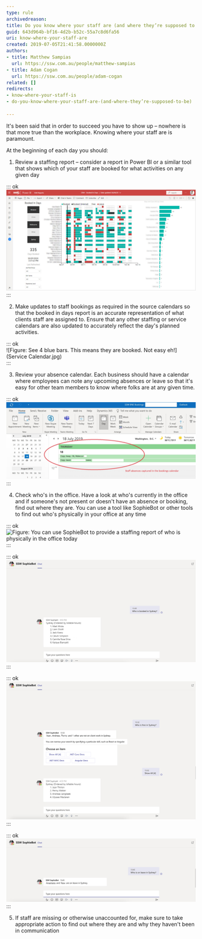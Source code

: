 ```yaml
---
type: rule
archivedreason: 
title: Do you know where your staff are (and where they’re supposed to be)?
guid: 643d964b-bf16-4d2b-b52c-55a7c8d6fa56
uri: know-where-your-staff-are
created: 2019-07-05T21:41:58.0000000Z
authors:
- title: Matthew Sampias
  url: https://ssw.com.au/people/matthew-sampias
- title: Adam Cogan
  url: https://ssw.com.au/people/adam-cogan
related: []
redirects:
- know-where-your-staff-is
- do-you-know-where-your-staff-are-(and-where-they’re-supposed-to-be)

---
```


It's been said that in order to succeed you have to show up – nowhere is that more true than the workplace. Knowing where your staff are is paramount.

<!--endintro-->

At the beginning of each day you should:

1. Review a staffing report – consider a report in Power BI or a similar tool that shows which of your staff are booked for what activities on any given day 
      

::: ok  
![Figure: Green is booked, Black is booked for internal work, and Red is leave](BookedInDays.jpg)  
:::

2. Make updates to staff bookings as required in the source calendars so that the booked in days report is an accurate representation of what clients staff are assigned to. Ensure that any other staffing or service calendars are also updated to accurately reflect the day's planned activities.
      

::: ok  
![Figure: See 4 blue bars. This means they are booked. Not easy eh!](Service Calendar.jpg)  
:::

3. Review your absence calendar. Each business should have a calendar where employees can note any upcoming absences or leave so that it's easy for other team members to know where folks are at any given time. 
      

::: ok  
![Figure: Here are the 2 people on leave](absences.jpg)  
:::

4. Check who's in the office. Have a look at who's currently in the office and if someone's not present or doesn't have an absence or booking, find out where they are. You can use a tool like SophieBot or other tools to find out who's physically in your office at any time 
      

::: ok  
![Figure: You can use 
            SophieBot to provide a staffing report of who is physically in the office today](SophieBot.jpg)  
:::


::: ok  
![Figure: SSW SophieBot to answer “Who is booked? [ANSWER: 6 people]](SophieBot-booked.jpg)  
:::


::: ok  
![Figure: SSW SophieBot to answer “Who is free? [ANSWER: 4 people]](SophieBot-free.jpg)  
:::


::: ok  
![Figure: SSW SophieBot to answer “Who is on leave? [ANSWER: 2 people]](SophieBot-leave.jpg)  
:::

5. If staff are missing or otherwise unaccounted for, make sure to take appropriate action to find out where they are and why they haven't been in communication
